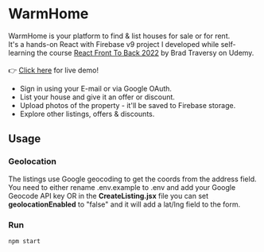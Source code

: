 # WarmHome

WarmHome is your platform to find & list houses for sale or for rent.<br />
It's a hands-on React with Firebase v9 project I developed while self-learning the course [React Front To Back 2022](https://www.udemy.com/course/react-front-to-back-2022/) by Brad Traversy on Udemy.<br /><br />
👉 [Click here]() for live demo!<br />
- Sign in using your E-mail or via Google OAuth.
- List your house and give it an offer or discount.
- Upload photos of the property - it'll be saved to Firebase storage.
- Explore other listings, offers & discounts.




## Usage

### Geolocation

The listings use Google geocoding to get the coords from the address field. You need to either rename .env.example to .env and add your Google Geocode API key OR in the **CreateListing.jsx** file you can set **geolocationEnabled** to "false" and it will add a lat/lng field to the form.

### Run

```bash
npm start
```
